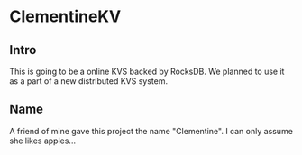 # ClementineKV

## Intro
This is going to be a online KVS backed by RocksDB. 
We planned to use it as a part of a new distributed KVS system.  

## Name
A friend of mine gave this project the name "Clementine". I can only assume she likes apples...  
